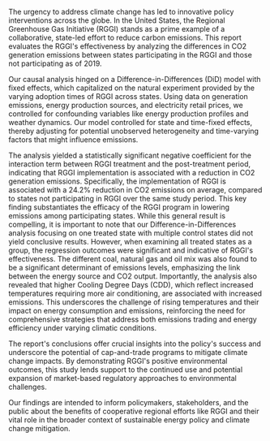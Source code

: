 The urgency to address climate change has led to innovative policy interventions across the globe. In the United States, the Regional Greenhouse Gas Initiative (RGGI) stands as a prime example of a collaborative, state-led effort to reduce carbon emissions. This report evaluates the RGGI's effectiveness by analyzing the differences in CO2 generation emissions between states participating in the RGGI and those not participating as of 2019. 

Our causal analysis hinged on a Difference-in-Differences (DiD) model with fixed effects, which capitalized on the natural experiment provided by the varying adoption times of RGGI across states. Using data on generation emissions, energy production sources, and electricity retail prices, we controlled for confounding variables like energy production profiles and weather dynamics. Our model controlled for state and time-fixed effects, thereby adjusting for potential unobserved heterogeneity and time-varying factors that might influence emissions. 

The analysis yielded a statistically significant negative coefficient for the interaction term between RGGI treatment and the post-treatment period, indicating that RGGI implementation is associated with a reduction in CO2 generation emissions. Specifically, the implementation of RGGI is associated with a 24.2% reduction in CO2 emissions on average, compared to states not participating in RGGI over the same study period. This key finding substantiates the efficacy of the RGGI program in lowering emissions among participating states. While this general result is compelling, it is important to note that our Difference-in-Differences analysis focusing on one treated state with multiple control states did not yield conclusive results. However, when examining all treated states as a group, the regression outcomes were significant and indicative of RGGI's effectiveness. The different coal, natural gas and oil mix was also found to be a significant determinant of emissions levels, emphasizing the link between the energy source and CO2 output. Importantly, the analysis also revealed that higher Cooling Degree Days (CDD), which reflect increased temperatures requiring more air conditioning, are associated with increased emissions. This underscores the challenge of rising temperatures and their impact on energy consumption and emissions, reinforcing the need for comprehensive strategies that address both emissions trading and energy efficiency under varying climatic conditions. 

The report's conclusions offer crucial insights into the policy's success and underscore the potential of cap-and-trade programs to mitigate climate change impacts. By demonstrating RGGI's positive environmental outcomes, this study lends support to the continued use and potential expansion of market-based regulatory approaches to environmental challenges. 

Our findings are intended to inform policymakers, stakeholders, and the public about the benefits of cooperative regional efforts like RGGI and their vital role in the broader context of sustainable energy policy and climate change mitigation.


